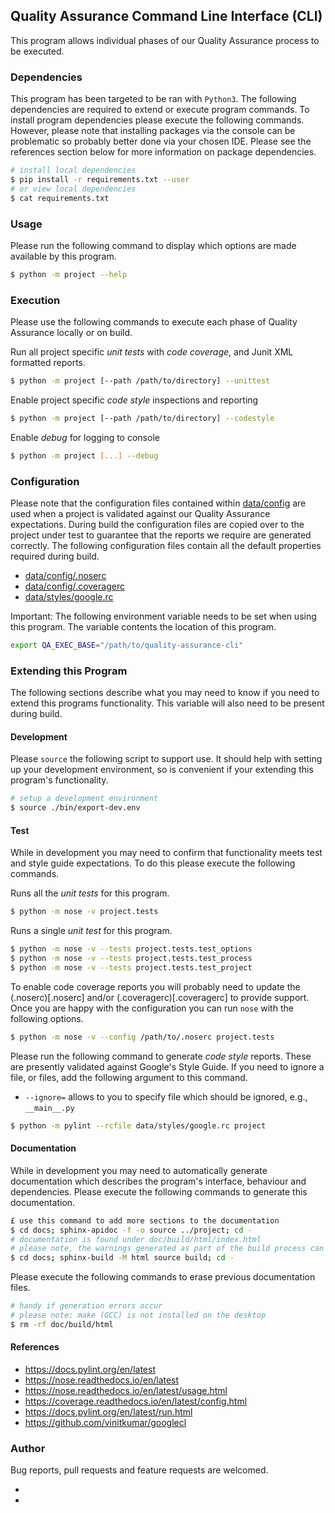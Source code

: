 ## Quality Assurance Command Line Interface (CLI)

This program allows individual phases of our Quality Assurance process to be executed.

### Dependencies

This program has been targeted to be ran with `Python3`. The following dependencies are required to extend or execute program commands. To install program dependencies please execute the following commands. However, please note that installing packages via the console can be problematic so probably better done via your chosen IDE. Please see the references section below for more information on package dependencies.

```bash
# install local dependencies
$ pip install -r requirements.txt --user
# or view local dependencies
$ cat requirements.txt
```

### Usage

Please run the following command to display which options are made available by this program.

```bash
$ python -m project --help
```

### Execution

Please use the following commands to execute each phase of Quality Assurance locally or on build.

Run all project specific *unit tests* with *code coverage*, and Junit XML formatted reports.

```bash
$ python -m project [--path /path/to/directory] --unittest
```

Enable project specific *code style* inspections and reporting

```bash
$ python -m project [--path /path/to/directory] --codestyle
```

Enable *debug* for logging to console

```bash
$ python -m project [...] --debug
```

### Configuration

Please note that the configuration files contained within [data/config](data/config) are used when a project is validated against our Quality Assurance expectations. During build the configuration files are copied over to the project under test to guarantee that the reports we require are generated correctly. The following configuration files contain all the default properties required during build.

- [data/config/.noserc](data/config/.noserc)
- [data/config/.coveragerc](data/config/.coveragerc)
- [data/styles/google.rc](data/styles/google.rc)

Important: The following environment variable needs to be set when using this program. The variable contents the location of this program.

```bash
export QA_EXEC_BASE="/path/to/quality-assurance-cli"
```

### Extending this Program

The following sections describe what you may need to know if you need to extend this programs functionality. This variable will also need to be present during build.

#### Development

Please `source` the following script to support use. It should help with setting up your development environment, so is convenient if your extending this program's functionality.

```bash
# setup a development environment
$ source ./bin/export-dev.env
```

#### Test

While in development you may need to confirm that functionality meets test and style guide expectations. To do this please execute the following commands.

Runs all the *unit tests* for this program.

```bash
$ python -m nose -v project.tests
```

Runs a single *unit test* for this program.

```bash
$ python -m nose -v --tests project.tests.test_options
$ python -m nose -v --tests project.tests.test_process
$ python -m nose -v --tests project.tests.test_project
```

To enable code coverage reports you will probably need to update the (.noserc)[.noserc] and/or (.coveragerc)[.coveragerc] to provide support. Once you are happy with the configuration you can run `nose` with the following options.

```bash
$ python -m nose -v --config /path/to/.noserc project.tests
```

Please run the following command to generate *code style* reports. These are presently validated against Google's Style Guide. If you need to ignore a file, or files, add the following argument to this command.

- `--ignore=` allows to you to specify file which should be ignored, e.g., `__main__.py`

```bash
$ python -m pylint --rcfile data/styles/google.rc project
```

#### Documentation

While in development you may need to automatically generate documentation which describes the program's interface, behaviour and dependencies. Please execute the following commands to generate this documentation.

```bash
£ use this command to add more sections to the documentation
$ cd docs; sphinx-apidoc -f -o source ../project; cd -
# documentation is found under doc/build/html/index.html
# please note, the warnings generated as part of the build process can sometimes be ignored ;)
$ cd docs; sphinx-build -M html source build; cd -
```

Please execute the following commands to erase previous documentation files.

```bash
# handy if generation errors occur
# please note: make (GCC) is not installed on the desktop
$ rm -rf doc/build/html
```

#### References

- https://docs.pylint.org/en/latest
- https://nose.readthedocs.io/en/latest
- https://nose.readthedocs.io/en/latest/usage.html
- https://coverage.readthedocs.io/en/latest/config.html
- https://docs.pylint.org/en/latest/run.html
- https://github.com/vinitkumar/googlecl

### Author

Bug reports, pull requests and feature requests are welcomed.

-
-
